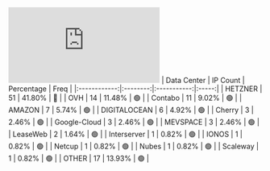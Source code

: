 ![Diagramm](https://github.com/obajay/StateSync-snapshots/blob/main/Projects/Kyve/1/README.md)
| Data Center | IP Count | Percentage | Freq |
|:------------:|:--------:|:-----------:|:-----:|
| HETZNER | 51 | 41.80% | 🔴 |
| OVH | 14 | 11.48% | 🟢 |
| Contabo | 11 | 9.02% | 🟢 |
| AMAZON | 7 | 5.74% | 🟢 |
| DIGITALOCEAN | 6 | 4.92% | 🟢 |
| Cherry | 3 | 2.46% | 🟢 |
| Google-Cloud | 3 | 2.46% | 🟢 |
| MEVSPACE | 3 | 2.46% | 🟢 |
| LeaseWeb | 2 | 1.64% | 🟢 |
| Interserver | 1 | 0.82% | 🟢 |
| IONOS | 1 | 0.82% | 🟢 |
| Netcup | 1 | 0.82% | 🟢 |
| Nubes | 1 | 0.82% | 🟢 |
| Scaleway | 1 | 0.82% | 🟢 |
| OTHER | 17 | 13.93% | 🟢 |
